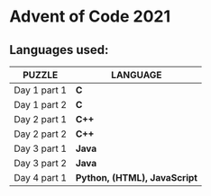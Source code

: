 # Advent of Code 2021
## Languages used:
|       PUZZLE    |LANGUAGE                      |
|-----------------|------------------------------|
|Day 1 part 1     |**C**                         |
|Day 1 part 2     |**C**                         |
|Day 2 part 1	  |**C++**                       |
|Day 2 part 2	  |**C++**                       |
|Day 3 part 1     |**Java**                      |
|Day 3 part 2     |**Java**                      |
|Day 4 part 1     |**Python, (HTML), JavaScript**|
